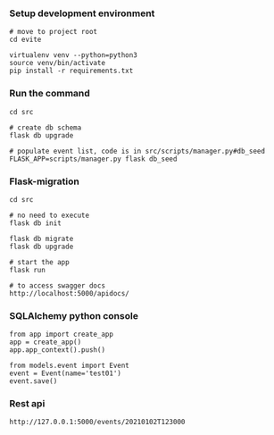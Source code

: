 ### Setup development environment
```
# move to project root
cd evite

virtualenv venv --python=python3
source venv/bin/activate
pip install -r requirements.txt
```

### Run the command
```angular2html
cd src

# create db schema
flask db upgrade

# populate event list, code is in src/scripts/manager.py#db_seed
FLASK_APP=scripts/manager.py flask db_seed
```

### Flask-migration
```angular2html
cd src

# no need to execute
flask db init

flask db migrate
flask db upgrade

# start the app
flask run

# to access swagger docs
http://localhost:5000/apidocs/
```

### SQLAlchemy python console
```
from app import create_app
app = create_app()
app.app_context().push()

from models.event import Event
event = Event(name='test01')
event.save()
```

### Rest api
```angular2html
http://127.0.0.1:5000/events/20210102T123000
```
